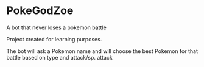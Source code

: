 # PokeGodZoe
A bot that never loses a pokemon battle

Project created for learning purposes.

The bot will ask a Pokemon name and will choose the best Pokemon for that battle based on type and attack/sp. attack
